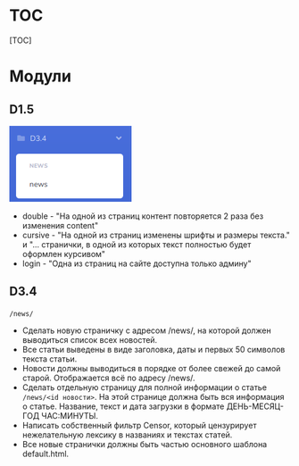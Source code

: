 # TOC

[TOC]

# Модули

## D1.5

![Alt text](./project/static/img/D1.5.png?raw=true "D1.5")

* double - "На одной из страниц контент повторяется 2 раза без изменения content"
* cursive - "На одной из страниц изменены шрифты и размеры текста." и "... странички, в одной из которых текст полностью будет оформлен курсивом"
* login - "Одна из страниц на сайте доступна только админу"

## D3.4

`/news/`

* Сделать новую страничку с адресом /news/, на которой должен выводиться список всех новостей.
* Все статьи выведены в виде заголовка, даты и первых 50 символов текста статьи.
* Новости должны выводиться в порядке от более свежей до самой старой.
  Отображается всё по адресу /news/.
* Сделать отдельную страницу для полной информации о статье `/news/<id новости>`.
  На этой странице должна быть вся информация о статье.
  Название, текст и дата загрузки в формате ДЕНЬ-МЕСЯЦ-ГОД ЧАС:МИНУТЫ.
* Написать собственный фильтр Censor, который цензурирует нежелательную лексику в названиях и текстах статей.
* Все новые странички должны быть частью основного шаблона default.html.
